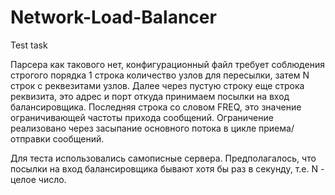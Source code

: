 # Network-Load-Balancer
Test task

Парсера как такового нет, конфигурационный файл требует соблюдения строгого порядка
1 строка количество узлов для пересылки, затем N строк с реквезитами узлов.
Далее через пустую строку еще строка реквизита, это адрес и порт откуда принимаем посылки на вход балансировщика.
Последняя строка со словом FREQ, это значение ограничивающей частоты прихода сообщений.
Ограничение реализовано через засыпание основного потока в цикле приема/отправки сообщений.

Для теста использовались самописные сервера. Предполагалось, что посылки на вход балансировщика бывают хотя бы раз в секунду, т.е. N - целое число.

